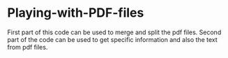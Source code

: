 # Playing-with-PDF-files
First part of this code can be used to merge and split the pdf files. Second part of the code can be used to get  specific information and also the text from pdf files. 
